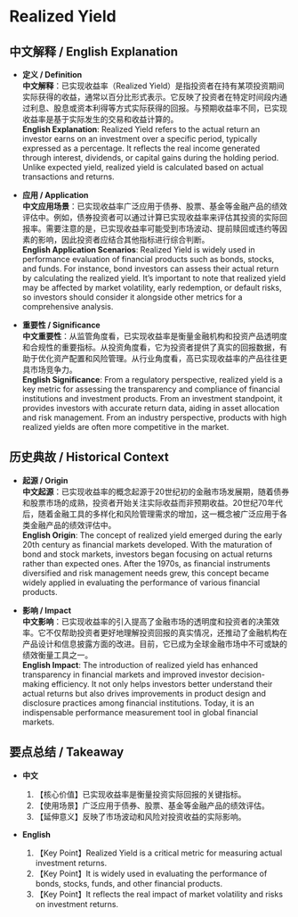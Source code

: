 # Realized Yield

## 中文解释 / English Explanation

* **定义 / Definition**  
  **中文解释**：已实现收益率（Realized Yield）是指投资者在持有某项投资期间实际获得的收益，通常以百分比形式表示。它反映了投资者在特定时间段内通过利息、股息或资本利得等方式实际获得的回报。与预期收益率不同，已实现收益率是基于实际发生的交易和收益计算的。  
  **English Explanation**: Realized Yield refers to the actual return an investor earns on an investment over a specific period, typically expressed as a percentage. It reflects the real income generated through interest, dividends, or capital gains during the holding period. Unlike expected yield, realized yield is calculated based on actual transactions and returns.

* **应用 / Application**  
  **中文应用场景**：已实现收益率广泛应用于债券、股票、基金等金融产品的绩效评估中。例如，债券投资者可以通过计算已实现收益率来评估其投资的实际回报率。需要注意的是，已实现收益率可能受到市场波动、提前赎回或违约等因素的影响，因此投资者应结合其他指标进行综合判断。  
  **English Application Scenarios**: Realized Yield is widely used in performance evaluation of financial products such as bonds, stocks, and funds. For instance, bond investors can assess their actual return by calculating the realized yield. It’s important to note that realized yield may be affected by market volatility, early redemption, or default risks, so investors should consider it alongside other metrics for a comprehensive analysis.

* **重要性 / Significance**  
  **中文重要性**：从监管角度看，已实现收益率是衡量金融机构和投资产品透明度和合规性的重要指标。从投资角度看，它为投资者提供了真实的回报数据，有助于优化资产配置和风险管理。从行业角度看，高已实现收益率的产品往往更具市场竞争力。  
  **English Significance**: From a regulatory perspective, realized yield is a key metric for assessing the transparency and compliance of financial institutions and investment products. From an investment standpoint, it provides investors with accurate return data, aiding in asset allocation and risk management. From an industry perspective, products with high realized yields are often more competitive in the market.

## 历史典故 / Historical Context

* **起源 / Origin**  
  **中文起源**：已实现收益率的概念起源于20世纪初的金融市场发展期，随着债券和股票市场的成熟，投资者开始关注实际收益而非预期收益。20世纪70年代后，随着金融工具的多样化和风险管理需求的增加，这一概念被广泛应用于各类金融产品的绩效评估中。  
  **English Origin**: The concept of realized yield emerged during the early 20th century as financial markets developed. With the maturation of bond and stock markets, investors began focusing on actual returns rather than expected ones. After the 1970s, as financial instruments diversified and risk management needs grew, this concept became widely applied in evaluating the performance of various financial products.

* **影响 / Impact**  
  **中文影响**：已实现收益率的引入提高了金融市场的透明度和投资者的决策效率。它不仅帮助投资者更好地理解投资回报的真实情况，还推动了金融机构在产品设计和信息披露方面的改进。目前，它已成为全球金融市场中不可或缺的绩效衡量工具之一。  
  **English Impact**: The introduction of realized yield has enhanced transparency in financial markets and improved investor decision-making efficiency. It not only helps investors better understand their actual returns but also drives improvements in product design and disclosure practices among financial institutions. Today, it is an indispensable performance measurement tool in global financial markets.

## 要点总结 / Takeaway

* **中文**  
  1. 【核心价值】已实现收益率是衡量投资实际回报的关键指标。
  2. 【使用场景】广泛应用于债券、股票、基金等金融产品的绩效评估。
  3. 【延伸意义】反映了市场波动和风险对投资收益的实际影响。

* **English**  
  1. 【Key Point】Realized Yield is a critical metric for measuring actual investment returns.
  2. 【Key Point】It is widely used in evaluating the performance of bonds, stocks, funds, and other financial products.
  3. 【Key Point】It reflects the real impact of market volatility and risks on investment returns.